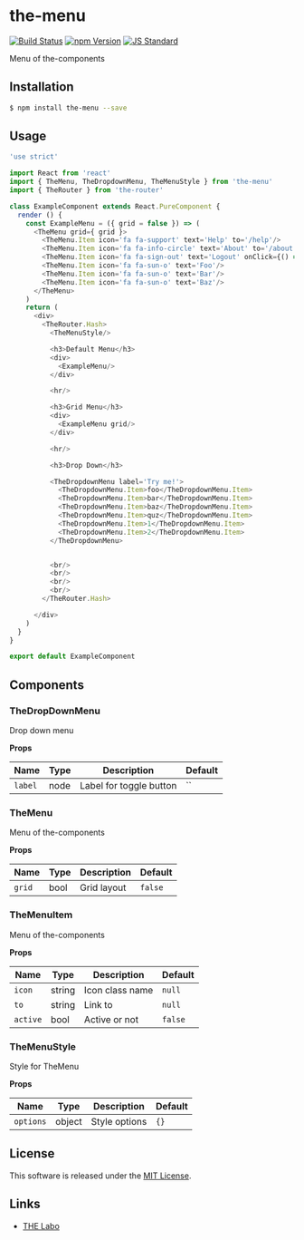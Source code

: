 the-menu
==========

<!---
This file is generated by ape-tmpl. Do not update manually.
--->

<!-- Badge Start -->
<a name="badges"></a>

[![Build Status][bd_travis_shield_url]][bd_travis_url]
[![npm Version][bd_npm_shield_url]][bd_npm_url]
[![JS Standard][bd_standard_shield_url]][bd_standard_url]

[bd_repo_url]: https://github.com/the-labo/the-menu
[bd_travis_url]: http://travis-ci.org/the-labo/the-menu
[bd_travis_shield_url]: http://img.shields.io/travis/the-labo/the-menu.svg?style=flat
[bd_travis_com_url]: http://travis-ci.com/the-labo/the-menu
[bd_travis_com_shield_url]: https://api.travis-ci.com/the-labo/the-menu.svg?token=
[bd_license_url]: https://github.com/the-labo/the-menu/blob/master/LICENSE
[bd_codeclimate_url]: http://codeclimate.com/github/the-labo/the-menu
[bd_codeclimate_shield_url]: http://img.shields.io/codeclimate/github/the-labo/the-menu.svg?style=flat
[bd_codeclimate_coverage_shield_url]: http://img.shields.io/codeclimate/coverage/github/the-labo/the-menu.svg?style=flat
[bd_gemnasium_url]: https://gemnasium.com/the-labo/the-menu
[bd_gemnasium_shield_url]: https://gemnasium.com/the-labo/the-menu.svg
[bd_npm_url]: http://www.npmjs.org/package/the-menu
[bd_npm_shield_url]: http://img.shields.io/npm/v/the-menu.svg?style=flat
[bd_standard_url]: http://standardjs.com/
[bd_standard_shield_url]: https://img.shields.io/badge/code%20style-standard-brightgreen.svg

<!-- Badge End -->


<!-- Description Start -->
<a name="description"></a>

Menu of the-components

<!-- Description End -->


<!-- Overview Start -->
<a name="overview"></a>



<!-- Overview End -->


<!-- Sections Start -->
<a name="sections"></a>

<!-- Section from "doc/guides/01.Installation.md.hbs" Start -->

<a name="section-doc-guides-01-installation-md"></a>

Installation
-----

```bash
$ npm install the-menu --save
```


<!-- Section from "doc/guides/01.Installation.md.hbs" End -->

<!-- Section from "doc/guides/02.Usage.md.hbs" Start -->

<a name="section-doc-guides-02-usage-md"></a>

Usage
---------

```javascript
'use strict'

import React from 'react'
import { TheMenu, TheDropdownMenu, TheMenuStyle } from 'the-menu'
import { TheRouter } from 'the-router'

class ExampleComponent extends React.PureComponent {
  render () {
    const ExampleMenu = ({ grid = false }) => (
      <TheMenu grid={ grid }>
        <TheMenu.Item icon='fa fa-support' text='Help' to='/help'/>
        <TheMenu.Item icon='fa fa-info-circle' text='About' to='/about'/>
        <TheMenu.Item icon='fa fa-sign-out' text='Logout' onClick={() => console.log('logout!')}/>
        <TheMenu.Item icon='fa fa-sun-o' text='Foo'/>
        <TheMenu.Item icon='fa fa-sun-o' text='Bar'/>
        <TheMenu.Item icon='fa fa-sun-o' text='Baz'/>
      </TheMenu>
    )
    return (
      <div>
        <TheRouter.Hash>
          <TheMenuStyle/>

          <h3>Default Menu</h3>
          <div>
            <ExampleMenu/>
          </div>

          <hr/>

          <h3>Grid Menu</h3>
          <div>
            <ExampleMenu grid/>
          </div>

          <hr/>

          <h3>Drop Down</h3>

          <TheDropdownMenu label='Try me!'>
            <TheDropdownMenu.Item>foo</TheDropdownMenu.Item>
            <TheDropdownMenu.Item>bar</TheDropdownMenu.Item>
            <TheDropdownMenu.Item>baz</TheDropdownMenu.Item>
            <TheDropdownMenu.Item>quz</TheDropdownMenu.Item>
            <TheDropdownMenu.Item>1</TheDropdownMenu.Item>
            <TheDropdownMenu.Item>2</TheDropdownMenu.Item>
          </TheDropdownMenu>


          <br/>
          <br/>
          <br/>
          <br/>
        </TheRouter.Hash>

      </div>
    )
  }
}

export default ExampleComponent

```


<!-- Section from "doc/guides/02.Usage.md.hbs" End -->

<!-- Section from "doc/guides/03.Components.md.hbs" Start -->

<a name="section-doc-guides-03-components-md"></a>

Components
-----------

### TheDropDownMenu

Drop down menu

**Props**

| Name | Type | Description | Default |
| --- | --- | ---- | ---- |
| `label` | node  | Label for toggle button | `` |

### TheMenu

Menu of the-components

**Props**

| Name | Type | Description | Default |
| --- | --- | ---- | ---- |
| `grid` | bool  | Grid layout | `false` |

### TheMenuItem

Menu of the-components

**Props**

| Name | Type | Description | Default |
| --- | --- | ---- | ---- |
| `icon` | string  | Icon class name | `null` |
| `to` | string  | Link to | `null` |
| `active` | bool  | Active or not | `false` |

### TheMenuStyle

Style for TheMenu

**Props**

| Name | Type | Description | Default |
| --- | --- | ---- | ---- |
| `options` | object  | Style options | `{}` |



<!-- Section from "doc/guides/03.Components.md.hbs" End -->


<!-- Sections Start -->


<!-- LICENSE Start -->
<a name="license"></a>

License
-------
This software is released under the [MIT License](https://github.com/the-labo/the-menu/blob/master/LICENSE).

<!-- LICENSE End -->


<!-- Links Start -->
<a name="links"></a>

Links
------

+ [THE Labo][t_h_e_labo_url]

[t_h_e_labo_url]: https://github.com/the-labo

<!-- Links End -->
